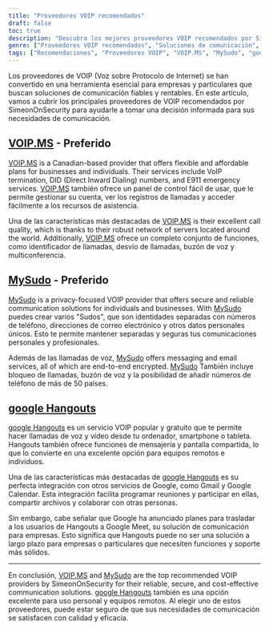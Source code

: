 ```yaml
---
title: "Proveedores VOIP recomendados"
draft: false
toc: true
description: "Descubra los mejores proveedores VOIP recomendados por SimeonOnSecurity. Consigue soluciones de comunicación fiables y seguras para tus necesidades personales o empresariales con VOIP.MS y MySudo, las opciones preferidas. Además, mantente conectado con amigos y familiares a través de Google Hangouts."
genre: ["Proveedores VOIP recomendados", "Soluciones de comunicación", "VOIP.MS", "MySudo", "google Hangouts", "Voz sobre IP", "Comunicación empresarial", "Comunicación segura", "Comunicación rentable"]
tags: ["Recomendaciones", "Proveedores VOIP", "VOIP.MS", "MySudo", "google Hangouts", "Voz sobre IP", "Comunicación empresarial", "Comunicación segura", "Comunicación rentable", "Soluciones de comunicación", "Comunicación fiable", "Privacidad", "Cifrado de extremo a extremo", "Calidad de las llamadas", "Identificador de llamadas", "Desvío de llamadas", "Buzón de voz", "Conferencias telefónicas", "Mensajería", "Servicios de correo electrónico", "Bloqueo de llamadas", "Equipos remotos", "Integración", "Servicios de Google"]
---
```


Los proveedores de VOIP (Voz sobre Protocolo de Internet) se han convertido en una herramienta esencial para empresas y particulares que buscan soluciones de comunicación fiables y rentables. En este artículo, vamos a cubrir los principales proveedores de VOIP recomendados por SimeonOnSecurity para ayudarle a tomar una decisión informada para sus necesidades de comunicación.

## [VOIP.MS](https://voip.ms) - **Preferido**

[VOIP.MS](https://voip.ms) is a Canadian-based provider that offers flexible and affordable plans for businesses and individuals. Their services include VoIP termination, DID (Direct Inward Dialing) numbers, and E911 emergency services. [VOIP.MS](https://voip.ms) también ofrece un panel de control fácil de usar, que le permite gestionar su cuenta, ver los registros de llamadas y acceder fácilmente a los recursos de asistencia.

Una de las características más destacadas de [VOIP.MS](https://voip.ms) is their excellent call quality, which is thanks to their robust network of servers located around the world. Additionally, [VOIP.MS](https://voip.ms) ofrece un completo conjunto de funciones, como identificador de llamadas, desvío de llamadas, buzón de voz y multiconferencia.

## [MySudo](https://mysudo.com/) - **Preferido**

[MySudo](https://mysudo.com/) is a privacy-focused VOIP provider that offers secure and reliable communication solutions for individuals and businesses. With [MySudo](https://mysudo.com/) puedes crear varios "Sudos", que son identidades separadas con números de teléfono, direcciones de correo electrónico y otros datos personales únicos. Esto te permite mantener separadas y seguras tus comunicaciones personales y profesionales.

Además de las llamadas de voz, [MySudo](https://mysudo.com/) offers messaging and email services, all of which are end-to-end encrypted. [MySudo](https://mysudo.com/) También incluye bloqueo de llamadas, buzón de voz y la posibilidad de añadir números de teléfono de más de 50 países.

## [google Hangouts](https://hangouts.google.com)

[google Hangouts](https://hangouts.google.com) es un servicio VOIP popular y gratuito que te permite hacer llamadas de voz y vídeo desde tu ordenador, smartphone o tableta. Hangouts también ofrece funciones de mensajería y pantalla compartida, lo que lo convierte en una excelente opción para equipos remotos e individuos.

Una de las características más destacadas de [google Hangouts](https://hangouts.google.com) es su perfecta integración con otros servicios de Google, como Gmail y Google Calendar. Esta integración facilita programar reuniones y participar en ellas, compartir archivos y colaborar con otras personas.

Sin embargo, cabe señalar que Google ha anunciado planes para trasladar a los usuarios de Hangouts a Google Meet, su solución de comunicación para empresas. Esto significa que Hangouts puede no ser una solución a largo plazo para empresas o particulares que necesiten funciones y soporte más sólidos.

____

En conclusión, [VOIP.MS](https://voip.ms) and [MySudo](https://mysudo.com/) are the top recommended VOIP providers by SimeonOnSecurity for their reliable, secure, and cost-effective communication solutions. [google Hangouts](https://hangouts.google.com) también es una opción excelente para uso personal y equipos remotos. Al elegir uno de estos proveedores, puede estar seguro de que sus necesidades de comunicación se satisfacen con calidad y eficacia.
